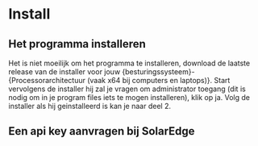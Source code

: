 # Install

## Het programma installeren

Het is niet moeilijk om het programma te installeren, download de laatste release van de installer voor jouw {besturingssysteem}-{Processorarchitectuur \(vaak x64 bij computers en laptops\)}. Start vervolgens de installer hij zal je vragen om administrator toegang \(dit is nodig om in je program files iets te mogen installeren\), klik op ja. Volg de installer als hij geinstalleerd is kan je naar deel 2.

## Een api key aanvragen bij SolarEdge



